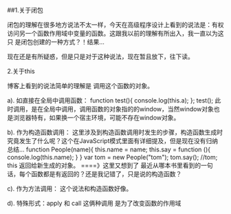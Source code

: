 ##1.关于闭包

  闭包的理解在很多地方说法不太一样，今天在高级程序设计上看到的说法是：有权访问另一个函数作用域中变量的函数。这跟我以前的理解有所出入，我一直以为这只
  是闭包创建的一种方式？！结果...
  
  现在还是有所疑惑，但是只是对于这种说法，现在暂且放下，往下读。
  
  
  2.关于this
  
  博客上看到的说法简单的理解是 调用这个函数的对象。
  
  a).
  如直接在全局中调用函数：
  function test(){
     console.log(this.a);
   };
   test();
   此时调用，是在全局中调用，调用函数的对象指的的window，当然window对象也是浏览器特有，如果换一个宿主环境，可能不存在window对象。
   
   b).
   作为构造函数调用：
   这里涉及到构造函数调用时发生的步骤，构造函数生成时究竟发生了什么呢？这个在JavaScript模式里面有详细提及，但是现在没有归纳总结...
   function People(name){
     this.name = name;
     this.say = function (){
       console.log(this.name);
     }
   }
   var tom = new People("tom");
   tom.say(); //tom;
   this 返回给新生成的对象。 ====》这里又想到了 最近从哪本书里看到的一句话，每个函数都是有返回的？还是我记错了，只是说的构造函数？
   
   c).
   作为方法调用：
   这个说法和构造函数好像。
   
   d).
   特殊形式：apply 和 call
   这俩种调用 是为了改变函数的作用域

